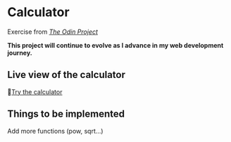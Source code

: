 # Calculator
Exercise from [_The Odin Project_](https://www.theodinproject.com/lessons/foundations-calculator)

**This project will continue to evolve as I advance in my web development journey.**

## Live view of the calculator

🔗[Try the calculator](https://raw.githack.com/Francois-T9/Calculator/main/index.html)

## Things to be implemented
Add more functions (pow, sqrt...)

